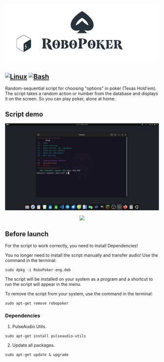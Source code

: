 <p align="center"><img src=".github/img/logo.png"></p>

[![Linux](https://img.shields.io/badge/Linux-B4CDE6?style=for-the-badge&logo=linux&logoColor=black)](https://www.linux.org/)
[![Bash](https://img.shields.io/badge/Bash-A5D6A7?style=for-the-badge&logo=gnu-bash&logoColor=black)](https://www.gnu.org/software/bash/)
---

Random-sequential script for choosing "options" in poker (Texas Hold'em).
The script takes a random action or number from the database and displays it on the screen.
So you can play poker, alone at home.

## Script demo

<p align="center"><img src=".github/img/image-terminal.png"></p>
<p align="center"><img src=".github/img/image.png"></p>

## Before launch

<p>For the script to work correctly, you need to install Dependencies!</p>
<P>You no longer need to install the script manually and transfer audio! Use the command in the terminal:</P>

```
sudo dpkg -i RoboPoker-eng.deb
```
<p>The script will be installed on your system as a program and a shortcut to run the script will appear in the menu.</p>
<p>To remove the script from your system, use the command in the terminal:</p> 

```
sudo apt-get remove robopoker
```

### Dependencies

1. PulseAudio Utils.

```
sudo apt-get install pulseaudio-utils
```

2. Update all packages.

```
sudo apt-get update & upgrade
```
